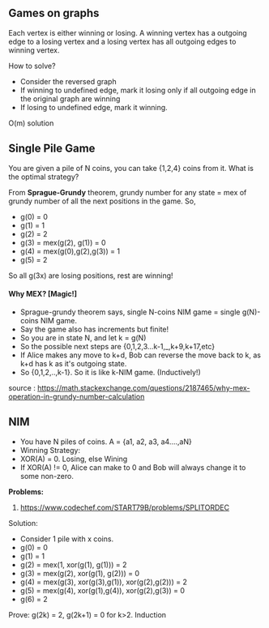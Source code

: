 ## Games on graphs 

Each vertex is either winning or losing. A winning vertex has a outgoing edge to a losing vertex and a losing vertex has all outgoing edges to winning vertex. 

How to solve? 

- Consider the reversed graph
- If winning to undefined edge, mark it losing only if all outgoing edge in the original graph are winning 
- If losing to undefined edge, mark it winning.

O(m) solution 

## Single Pile Game 


You are given a pile of N coins, you can take {1,2,4} coins from it. What is the optimal strategy? 

From **Sprague-Grundy** theorem, grundy number for any state = mex of grundy number of all the next positions in the game. 
So, 

  - g(0) = 0
  - g(1) = 1
  - g(2) = 2 
  - g(3) = mex(g(2), g(1)) = 0 
  - g(4) = mex(g(0),g(2),g(3)) = 1 
  - g(5) = 2 

So all g(3x) are losing positions, rest are winning!


#### Why MEX? [Magic!]

- Sprague-grundy theorem says, single N-coins NIM game = single g(N)-coins NIM game. 
- Say the game also has increments but finite! 
- So you are in state N, and let k = g(N)
- So the possible next steps are {0,1,2,3...k-1,_,k+9,k+17,etc}
- If Alice makes any move to k+d, Bob can reverse the move back to k, as k+d has k as it's outgoing state. 
- So {0,1,2,..,k-1}. So it is like k-NIM game. (Inductively!)  

source : https://math.stackexchange.com/questions/2187465/why-mex-operation-in-grundy-number-calculation

## NIM 

- You have N piles of coins. A = {a1, a2, a3, a4....,aN}
- Winning Strategy:
- XOR(A) = 0. Losing, else Wining
- If XOR(A) != 0, Alice can make to 0 and Bob will always change it to some non-zero.

**Problems:**

1. https://www.codechef.com/START79B/problems/SPLITORDEC

Solution: 
 
* Consider 1 pile with x coins. 
* g(0) = 0 
* g(1) = 1
* g(2) = mex(1, xor(g(1), g(1))) = 2
* g(3) = mex(g(2), xor(g(1), g(2))) = 0
* g(4) = mex(g(3), xor(g(3),g(1)), xor(g(2),g(2))) = 2 
* g(5) = mex(g(4), xor(g(1),g(4)), xor(g(2),g(3)) = 0 
* g(6) = 2 


Prove: g(2k) = 2, g(2k+1) = 0 for k>2. Induction 






